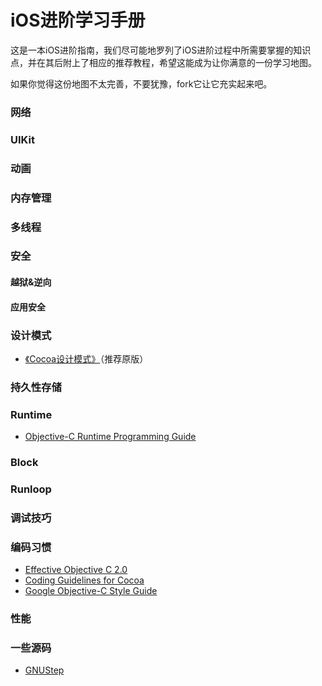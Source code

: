 # iOS进阶学习手册

这是一本iOS进阶指南，我们尽可能地罗列了iOS进阶过程中所需要掌握的知识点，并在其后附上了相应的推荐教程，希望这能成为让你满意的一份学习地图。

如果你觉得这份地图不太完善，不要犹豫，fork它让它充实起来吧。

### 网络

### UIKit

### 动画

### 内存管理

### 多线程

### 安全
#### 越狱&逆向
#### 应用安全

### 设计模式
* [《Cocoa设计模式》](http://book.douban.com/subject/5323430/)（推荐原版）

### 持久性存储

### Runtime
* [Objective-C Runtime Programming Guide](https://developer.apple.com/library/mac/documentation/Cocoa/Conceptual/ObjCRuntimeGuide/Introduction/Introduction.html)

### Block

### Runloop

### 调试技巧

### 编码习惯
* [Effective Objective C 2.0](http://book.douban.com/subject/25829244/)
* [Coding Guidelines for Cocoa](https://developer.apple.com/library/mac/documentation/Cocoa/Conceptual/CodingGuidelines/CodingGuidelines.html)
* [Google Objective-C Style Guide](http://google-styleguide.googlecode.com/svn/trunk/objcguide.xml)

### 性能

### 一些源码
* [GNUStep](http://www.gnustep.org/)


